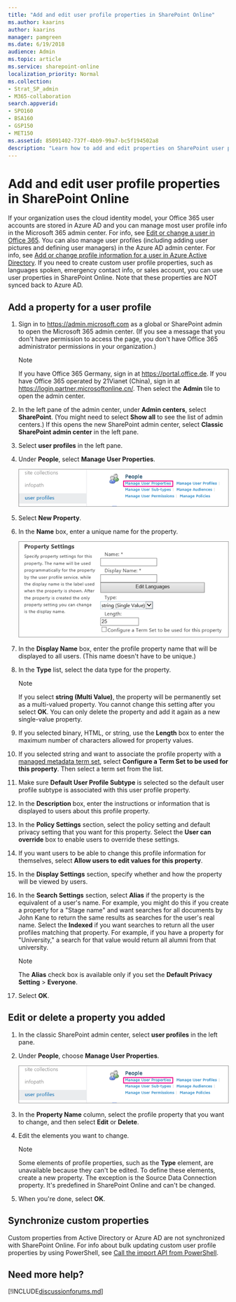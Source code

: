 ```yaml
---
title: "Add and edit user profile properties in SharePoint Online"
ms.author: kaarins
author: kaarins
manager: pamgreen
ms.date: 6/19/2018
audience: Admin
ms.topic: article
ms.service: sharepoint-online
localization_priority: Normal
ms.collection:  
- Strat_SP_admin
- M365-collaboration
search.appverid:
- SPO160
- BSA160
- GSP150
- MET150
ms.assetid: 85091402-737f-4bb9-99a7-bc5f194502a8
description: "Learn how to add and edit properties on SharePoint user profiles that are configured from information that your organization supplies to the Office 365 directory service."
---
```


# Add and edit user profile properties in SharePoint Online

If your organization uses the cloud identity model, your Office 365 user accounts are stored in Azure AD and you can manage most user profile info in the Microsoft 365 admin center. For info, see [Edit or change a user in Office 365](/office365/admin/add-users/change-a-user-name-and-email-address). You can also manage user profiles (including adding user pictures and defining user managers) in the Azure AD admin center. For info, see [Add or change profile information for a user in Azure Active Directory](https://go.microsoft.com/fwlink/?linkid=864809). If you need to create custom user profile properties, such as languages spoken, emergency contact info, or sales account, you can use user properties in SharePoint Online. Note that these properties are NOT synced back to Azure AD. 
  
## Add a property for a user profile
<a name="__top"> </a>

1. Sign in to https://admin.microsoft.com as a global or SharePoint admin to open the Microsoft 365 admin center. (If you see a message that you don't have permission to access the page, you don't have Office 365 administrator permissions in your organization.)
    
    > [!NOTE]
    > If you have Office 365 Germany, sign in at https://portal.office.de. If you have Office 365 operated by 21Vianet (China), sign in at https://login.partner.microsoftonline.cn/. Then select the **Admin** tile to open the admin center.  
    
2. In the left pane of the admin center, under **Admin centers**, select **SharePoint**. (You might need to select **Show all** to see the list of admin centers.) If this opens the new SharePoint admin center, select **Classic SharePoint admin center** in the left pane. 
    
3. Select **user profiles** in the left pane. 
    
4. Under **People**, select **Manage User Properties**. 
    
    ![Manage User Properties link under Admin user profiles.](media/ab8985da-a2f9-4839-b4a2-f0feeb379f31.png)
  
5. Select **New Property**.
    
6. In the **Name** box, enter a unique name for the property. 
    
    ![Property settings under User Profile in Admin](media/b18946ee-7db7-4587-9f0b-2ea1d892415f.png)
  
7. In the **Display Name** box, enter the profile property name that will be displayed to all users. (This name doesn't have to be unique.) 
    
8. In the **Type** list, select the data type for the property. 
    
    > [!NOTE]
    >  If you select **string (Multi Value)**, the property will be permanently set as a multi-valued property. You cannot change this setting after you select **OK**. You can only delete the property and add it again as a new single-value property. 
  
9. If you selected binary, HTML, or string, use the **Length** box to enter the maximum number of characters allowed for property values. 
    
10. If you selected string and want to associate the profile property with a [managed metadata term set](managed-metadata.md), select **Configure a Term Set to be used for this property**. Then select a term set from the list. 
    
121. Make sure **Default User Profile Subtype** is selected so the default user profile subtype is associated with this user profile property. 
    
12. In the **Description** box, enter the instructions or information that is displayed to users about this profile property. 
    
13. In the **Policy Settings** section, select the policy setting and default privacy setting that you want for this property. Select the **User can override** box to enable users to override these settings. 
    
14. If you want users to be able to change this profile information for themselves, select **Allow users to edit values for this property**.
    
15. In the **Display Settings** section, specify whether and how the property will be viewed by users. 
    
16. In the **Search Settings** section, select **Alias** if the property is the equivalent of a user's name. For example, you might do this if you create a property for a "Stage name" and want searches for all documents by John Kane to return the same results as searches for the user's real name. Select the **Indexed** if you want searches to return all the user profiles matching that property. For example, if you have a property for "University," a search for that value would return all alumni from that university. 
    
    > [!NOTE]
    >  The **Alias** check box is available only if you set the **Default Privacy Setting** \> **Everyone**. 
  
17. Select **OK**.
    
## Edit or delete a property you added
<a name="__top"> </a>

1. In the classic SharePoint admin center, select **user profiles** in the left pane. 
    
2. Under **People**, choose **Manage User Properties**. 
    
    ![Manage User Properties link under Admin user profiles.](media/ab8985da-a2f9-4839-b4a2-f0feeb379f31.png)
  
3. In the **Property Name** column, select the profile property that you want to change, and then select **Edit** or **Delete**.
    
4. Edit the elements you want to change. 
    
    > [!NOTE]
    >  Some elements of profile properties, such as the **Type** element, are unavailable because they can't be edited. To define these elements, create a new property. The exception is the Source Data Connection property. It's predefined in SharePoint Online and can't be changed. 
  
5. When you're done, select **OK**.
    
 ## Synchronize custom properties
<a name="__top"> </a>

Custom properties from Active Directory or Azure AD are not synchronized with SharePoint Online. For info about bulk updating custom user profile properties by using PowerShell, see [Call the import API from PowerShell](/sharepoint/dev/solution-guidance/bulk-user-profile-update-api-for-sharepoint-online#call-the-import-api-from-powershell).

## Need more help?

[!INCLUDE[discussionforums.md](includes/discussionforums.md)]